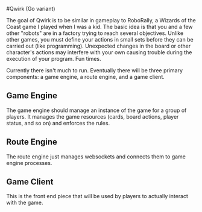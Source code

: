 #Qwirk (Go variant)

The goal of Qwirk is to be similar in gameplay to RoboRally, a Wizards of the Coast game I played when I was a kid. The basic idea is that you and a few other "robots" are in a factory trying to reach several objectives. Unlike other games, you must define your actions in small sets before they can be carried out (like programming). Unexpected changes in the board or other character's actions may interfere with your own causing trouble during the execution of your program. Fun times.

Currently there isn't much to run. Eventually there will be three primary components: a game engine, a route engine, and a game client.

## Game Engine

The game engine should manage an instance of the game for a group of players. It manages the game resources (cards, board actions, player status, and so on) and enforces the rules.

## Route Engine

The route engine just manages websockets and connects them to game engine processes.

## Game Client

This is the front end piece that will be used by players to actually interact with the game.